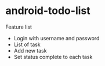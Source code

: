 # android-todo-list

Feature list
* Login with username and password
* List of task
* Add new task
* Set status complete to each task
